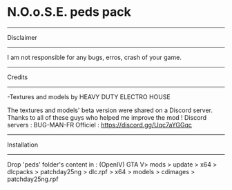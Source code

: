 # N.O.o.S.E. peds pack

******************************************
Disclaimer
******************************************

I am not responsible for any bugs, erros, crash of your game.

******************************************
Credits
******************************************
-Textures and models by HEAVY DUTY ELECTRO HOUSE


The textures and models' beta version were shared on a Discord server. Thanks to all of these guys who helped me improve the mod ! Discord servers : 
BUG-MAN-FR Officiel : https://discord.gg/Uqc7aYGGqc


******************************************
Installation
******************************************
Drop 'peds' folder's content in : (OpenIV)
	GTA V> mods > update > x64 > dlcpacks > patchday25ng > dlc.rpf > x64 > models > cdimages > patchday25ng.rpf

